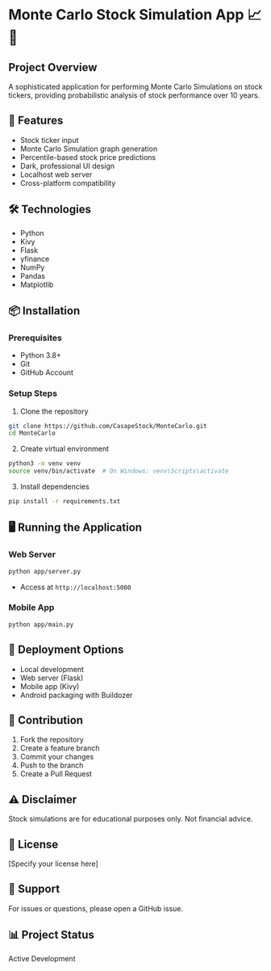 # Monte Carlo Stock Simulation App 📈🔮

## Project Overview
A sophisticated application for performing Monte Carlo Simulations on stock tickers, providing probabilistic analysis of stock performance over 10 years.

## 🚀 Features
- Stock ticker input
- Monte Carlo Simulation graph generation
- Percentile-based stock price predictions
- Dark, professional UI design
- Localhost web server
- Cross-platform compatibility

## 🛠 Technologies
- Python
- Kivy
- Flask
- yfinance
- NumPy
- Pandas
- Matplotlib

## 📦 Installation

### Prerequisites
- Python 3.8+
- Git
- GitHub Account

### Setup Steps
1. Clone the repository
```bash
git clone https://github.com/CasapeStock/MonteCarlo.git
cd MonteCarlo
```

2. Create virtual environment
```bash
python3 -m venv venv
source venv/bin/activate  # On Windows: venv\Scripts\activate
```

3. Install dependencies
```bash
pip install -r requirements.txt
```

## 🖥 Running the Application

### Web Server
```bash
python app/server.py
```
- Access at `http://localhost:5000`

### Mobile App
```bash
python app/main.py
```

## 🚀 Deployment Options
- Local development
- Web server (Flask)
- Mobile app (Kivy)
- Android packaging with Buildozer

## 🤝 Contribution
1. Fork the repository
2. Create a feature branch
3. Commit your changes
4. Push to the branch
5. Create a Pull Request

## ⚠️ Disclaimer
Stock simulations are for educational purposes only. Not financial advice.

## 📄 License
[Specify your license here]

## 🌟 Support
For issues or questions, please open a GitHub issue.

## 📊 Project Status
Active Development

